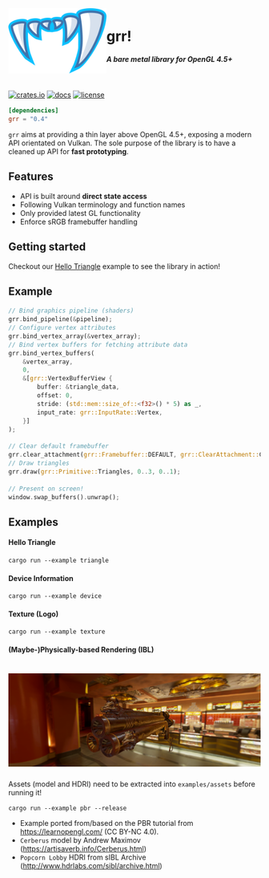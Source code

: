 <img align="left" src="info/grr_logo.png" width="196"/>

# grr!
##### A bare metal library for OpenGL 4.5+

<br>

[![crates.io](https://img.shields.io/crates/v/grr.svg)](https://crates.io/crates/grr)
[![docs](https://docs.rs/grr/badge.svg)](https://docs.rs/grr)
[![license](https://img.shields.io/badge/license-MPL%202.0-brightgreen.svg.svg)](LICENSE)

```toml
[dependencies]
grr = "0.4"
```

`grr` aims at providing a thin layer above OpenGL 4.5+, exposing a modern API orientated on Vulkan.
The sole purpose of the library is to have a cleaned up API for **fast prototyping**.

## Features
- API is built around **direct state access**
- Following Vulkan terminology and function names
- Only provided latest GL functionality
- Enforce sRGB framebuffer handling

## Getting started
Checkout our [Hello Triangle](https://github.com/msiglreith/grr/blob/master/examples/triangle.rs) example to see the library in action!

## Example
```rust
// Bind graphics pipeline (shaders)
grr.bind_pipeline(&pipeline);
// Configure vertex attributes
grr.bind_vertex_array(&vertex_array);
// Bind vertex buffers for fetching attribute data
grr.bind_vertex_buffers(
    &vertex_array,
    0,
    &[grr::VertexBufferView {
        buffer: &triangle_data,
        offset: 0,
        stride: (std::mem::size_of::<f32>() * 5) as _,
        input_rate: grr::InputRate::Vertex,
    }]
);

// Clear default framebuffer
grr.clear_attachment(grr::Framebuffer::DEFAULT, grr::ClearAttachment::ColorFloat(0, [0.5, 0.5, 0.5, 1.0]));
// Draw triangles
grr.draw(grr::Primitive::Triangles, 0..3, 0..1);

// Present on screen!
window.swap_buffers().unwrap();
```

## Examples

#### Hello Triangle

```
cargo run --example triangle
```

#### Device Information

```
cargo run --example device
```

#### Texture (Logo)

```
cargo run --example texture
```

#### (Maybe-)Physically-based Rendering (IBL)

<h1 align="center">
<img src="info/examples/pbr.png"/>
</h1>

Assets (model and HDRI) need to be extracted into `examples/assets` before running it!

```
cargo run --example pbr --release
```

* Example ported from/based on the PBR tutorial from https://learnopengl.com/ (CC BY-NC 4.0).
* `Cerberus` model by Andrew Maximov (https://artisaverb.info/Cerberus.html)
* `Popcorn Lobby` HDRI from sIBL Archive (http://www.hdrlabs.com/sibl/archive.html)
